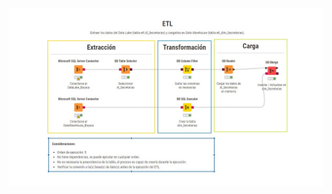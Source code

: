 
![DataWareHouse](https://raw.githubusercontent.com/Lady-Lopez-2025/Conectividad_Instituciones_Educativas_Boyaca/main/DataWareHouse/Dim_Secretarias/dim_secre.jpeg)
